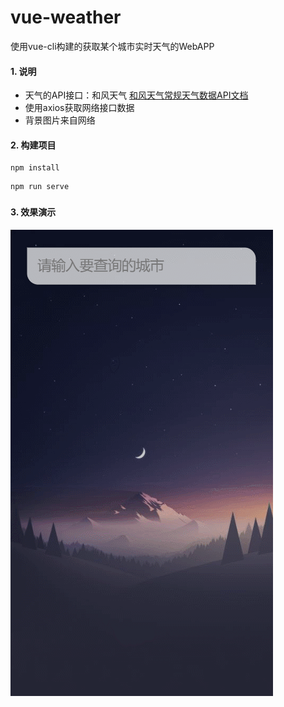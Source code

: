 # vue-weather

使用vue-cli构建的获取某个城市实时天气的WebAPP



#### 1. 说明

- 天气的API接口：和风天气 [和风天气常规天气数据API文档](https://dev.heweather.com/docs/api/weather)
- 使用axios获取网络接口数据
- 背景图片来自网络



#### 2. 构建项目

```
npm install
```

```
npm run serve
```

### 

#### 3. 效果演示

![](./img/GIF.gif)